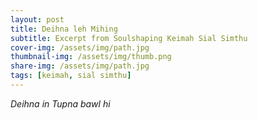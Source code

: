 ```yaml
---
layout: post
title: Deihna leh Mihing
subtitle: Excerpt from Soulshaping Keimah Sial Simthu 
cover-img: /assets/img/path.jpg
thumbnail-img: /assets/img/thumb.png
share-img: /assets/img/path.jpg
tags: [keimah, sial simthu]
---
```

*Deihna in Tupna bawl hi*
